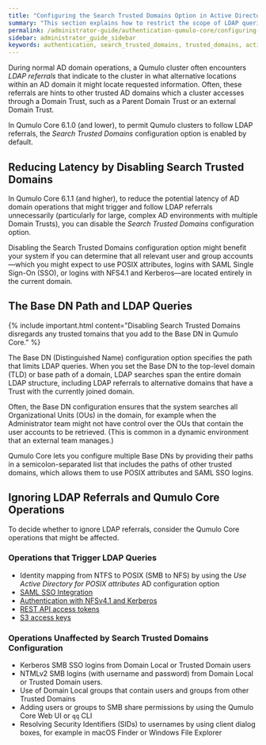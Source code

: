 ```yaml
---
title: "Configuring the Search Trusted Domains Option in Active Directory for a Qumulo Cluster"
summary: "This section explains how to restrict the scope of LDAP queries by using the Search Trusted Domains configuration option for a Qumulo cluster joined to an Active Directory (AD) domain."
permalink: /administrator-guide/authentication-qumulo-core/configuring-search-trusted-domains-active-directory.html
sidebar: administrator_guide_sidebar
keywords: authentication, search_trusted_domains, trusted_domains, active_directory, ad, ldap
---
```


During normal AD domain operations, a Qumulo cluster often encounters _LDAP referrals_ that indicate to the cluster in what alternative locations within an AD domain it might locate requested information. Often, these referrals are hints to other trusted AD domains which a cluster accesses through a Domain Trust, such as a Parent Domain Trust or an external Domain Trust.

In Qumulo Core 6.1.0 (and lower), to permit Qumulo clusters to follow LDAP referrals, the *Search Trusted Domains* configuration option is enabled by default.


## Reducing Latency by Disabling Search Trusted Domains
In Qumulo Core 6.1.1 (and higher), to reduce the potential latency of AD domain operations that might trigger and follow LDAP referrals unnecessarily (particularly for large, complex AD environments with multiple Domain Trusts), you can disable the *Search Trusted Domains* configuration option.

Disabling the Search Trusted Domains configuration option might benefit your system if you can determine that all relevant user and group accounts&mdash;which you might expect to use POSIX attributes, logins with SAML Single Sign-On (SSO), or logins with NFS4.1 and Kerberos&mdash;are located entirely in the current domain.


## The Base DN Path and LDAP Queries
{% include important.html content="Disabling Search Trusted Domains disregards any trusted tomains that you add to the Base DN in Qumulo Core." %}

The Base DN (Distinguished Name) configuration option specifies the path that limits LDAP queries. When you set the Base DN to the top-level domain (TLD) or base path of a domain, LDAP searches span the entire domain LDAP structure, including LDAP referrals to alternative domains that have a Trust with the currently joined domain.

Often, the Base DN configuration ensures that the system searches all Organizational Units (OUs) in the domain, for example when the Administrator team might not have control over the OUs that contain the user accounts to be retrieved. (This is common in a dynamic environment that an external team manages.)

Qumulo Core lets you configure multiple Base DNs by providing their paths in a semicolon-separated list that includes the paths of other trusted domains, which allows them to use POSIX attributes and SAML SSO logins.


## Ignoring LDAP Referrals and Qumulo Core Operations
To decide whether to ignore LDAP referrals, consider the Qumulo Core operations that might be affected.

### Operations that Trigger LDAP Queries
* Identity mapping from NTFS to POSIX (SMB to NFS) by using the *Use Active Directory for POSIX attributes* AD configuration option
* [SAML SSO Integration](configuring-saml-single-sign-on-sso.html)
* [Authentication with NFSv4.1 and Kerberos](../kerberos/)
* [REST API access tokens](../external-services/using-access-tokens.html)
* [S3 access keys](../s3-api/creating-managing-s3-access-keys.html)

### Operations Unaffected by Search Trusted Domains Configuration
* Kerberos SMB SSO logins from Domain Local or Trusted Domain users
* NTMLv2 SMB logins (with username and password) from Domain Local or Trusted Domain users.
* Use of Domain Local groups that contain users and groups from other Trusted Domains
* Adding users or groups to SMB share permissions by using the Qumulo Core Web UI or `qq` CLI
* Resolving Security Identifiers (SIDs) to usernames by using client dialog boxes, for example in macOS Finder or Windows File Explorer
